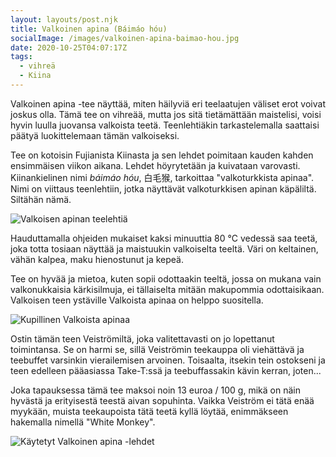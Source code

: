 ```yaml
---
layout: layouts/post.njk
title: Valkoinen apina (Báimáo hóu)
socialImage: /images/valkoinen-apina-baimao-hou.jpg
date: 2020-10-25T04:07:17Z
tags:
  - vihreä
  - Kiina
---
```

Valkoinen apina -tee näyttää, miten häilyviä eri teelaatujen väliset erot voivat joskus olla. Tämä tee on vihreää, mutta jos sitä tietämättään maistelisi, voisi hyvin luulla juovansa valkoista teetä. Teenlehtiäkin tarkastelemalla saattaisi päätyä luokittelemaan tämän valkoiseksi.

Tee on kotoisin Fujianista Kiinasta ja sen lehdet poimitaan kauden kahden ensimmäisen viikon aikana. Lehdet höyrytetään ja kuivataan varovasti. Kiinankielinen nimi *báimáo hóu*, 白毛猴, tarkoittaa "valkoturkkista apinaa". Nimi on viittaus teenlehtiin, jotka näyttävät valkoturkkisen apinan käpäliltä. Siltähän nämä.

![Valkoisen apinan teelehtiä](/images/valkoinen-apina-baimao-hou.jpg)

Hauduttamalla ohjeiden mukaiset kaksi minuuttia 80 °C vedessä saa teetä, joka totta tosiaan näyttää ja maistuukin valkoiselta teeltä. Väri on keltainen, vähän kalpea, maku hienostunut ja kepeä.

Tee on hyvää ja mietoa, kuten sopii odottaakin teeltä, jossa on mukana vain valkonukkaisia kärkisilmuja, ei tällaiselta mitään makupommia odottaisikaan. Valkoisen teen ystäville Valkoista apinaa on helppo suositella.

![Kupillinen Valkoista apinaa](/images/valkoinen-apina-baimao-hou-kuppi.jpg)

Ostin tämän teen Veiströmiltä, joka valitettavasti on jo lopettanut toimintansa. Se on harmi se, sillä Veiströmin teekauppa oli viehättävä ja teebuffet varsinkin vierailemisen arvoinen. Toisaalta, itsekin tein ostokseni ja teen edelleen pääasiassa Take-T:ssä ja teebuffassakin kävin kerran, joten...

Joka tapauksessa tämä tee maksoi noin 13 euroa / 100 g, mikä on näin hyvästä ja erityisestä teestä aivan sopuhinta. Vaikka Veiström ei tätä enää myykään, muista teekaupoista tätä teetä kyllä löytää, enimmäkseen hakemalla nimellä "White Monkey".

![Käytetyt Valkoinen apina -lehdet](/images/valkoinen-apina-baimao-hou-lehdet.jpg)
